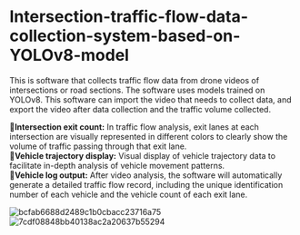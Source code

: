 # Intersection-traffic-flow-data-collection-system-based-on-YOLOv8-model
This is software that collects traffic flow data from drone videos of intersections or road sections. The software uses models trained on YOLOv8. This software can import the video that needs to collect data, and export the video after data collection and the traffic volume collected.<br />

🚀**Intersection exit count:** In traffic flow analysis, exit lanes at each intersection are visually represented in different colors to clearly show the volume of traffic passing through that exit lane.<br />
🚀**Vehicle trajectory display:** Visual display of vehicle trajectory data to facilitate in-depth analysis of vehicle movement patterns. <br />
🚀**Vehicle log output:** After video analysis, the software will automatically generate a detailed traffic flow record, including the unique identification number of each vehicle and the vehicle count of each exit lane.<br />

![bcfab6688d2489c1b0cbacc23716a75](https://github.com/user-attachments/assets/adea4436-c1e0-42bd-9945-f474fbd02934)
![7cdf08848bb40138ac2a20637b55294](https://github.com/user-attachments/assets/ca2fa017-2dc0-4d9e-a233-b2b8058af92f)
